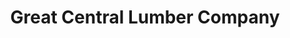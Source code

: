 ---
title: "Great Central Lumber Company"
url: /saint-peters/great-central-lumber-company/
shop: Allgemein
---